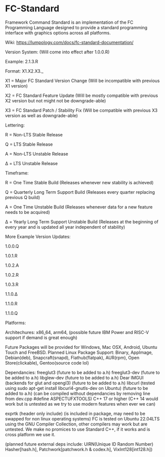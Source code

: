 # FC-Standard
Framework Command Standard is an implementation of the FC Programming Language designed to provide a standard programming interface with graphics options across all platforms.

Wiki: https://lumpology.com/docs/fc-standard-documentation/


Version System: (Will come into effect after 1.0.0.R)

Example: 2.1.3.R

Format: X1.X2.X3._

X1 = Major FC Standard Version Change (Will be incompatible with previous X1 version)

X2 = FC Standard Feature Update (Will be mostly compatible with previous X2 version but not might not be downgrade-able)

X3 = FC Standard Patch / Stability Fix (Will be compatible with previous X3 version as well as downgrade-able)

Lettering:

R = Non-LTS Stable Release

Q = LTS Stable Release 

A = Non-LTS Unstable Release

Δ = LTS Unstable Release

Timeframe:

R = One Time Stable Build (Releases whenever new stability is achieved)

Q = Quarterly Long Term Support Build (Releases every quarter replacing previous Q build)

A = One Time Unstable Build (Releases whenever data for a new feature needs to be acquired)

Δ = Yearly Long Term Support Unstable Build (Releases at the beginning of every year and is updated all year independent of stability)

More Example Version Updates:

1.0.0.Q 

1.0.1.R

1.0.2.A

1.0.2.R

1.0.3.R

1.1.0.Δ

1.1.0.R

1.1.0.Q

Platforms:

Architechures: x86_64, arm64, (possible future IBM Power and RISC-V support if demand is great enough)

Future Packages will be provided for Windows, Mac OSX, Android, Ubuntu Touch and FreeBSD.
Planned Linux Package Support: Binary, AppImage, Debian(deb), Snapcraft(snapd), Flathub(flatpak), AUR(rpm), Open Store(clickable), Gentoo(source code lol)

Dependancies:
freeglut3 (future to be added to a.h)
freeglut3-dev (future to be added to a.h)
libglew-dev (future to be added to a.h)
Dear IMGUI (backends for glut and opengl3) (future to be added to a.h)
libcurl (tested using sudo apt-get install libcurl4-gnutls-dev on Ubuntu) (future to be added to a.h)
(can be compiled without dependancies by removing line from dev.cpp #define ASPECTUFXTOOLS)
C++ 17 or higher (C++ 14 would work but is untested as we try to use modern features when ever we can)

exprtk (header only include) (is included in package, may need to be swapped for non linux operating systems)
FC is tested on Ubuntu 22.04LTS using the GNU Compiler Collection, other compilers may work but are untested.
We make no promices to use Standard C++, if it works and is cross platform we use it.

(planned future external deps include: UIRN(Unique ID Random Number) Hasher[hash.h], Patchwork[patchwork.h & codex.h], VixInt128[int128.h])

